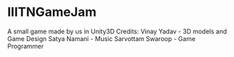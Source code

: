 # IIITNGameJam
A small game made by us in Unity3D
Credits: 
Vinay Yadav - 3D models and Game Design
Satya Namani - Music
Sarvottam Swaroop - Game Programmer
